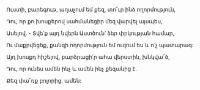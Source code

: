 Ուստի, բարեգութ, աղաչում եմ քեզ, տո՜ւր ինձ ողորմություն,


Դու, որ քո խոսքերով սահմանեցիր մեզ վարվել այսպես,


Ասելով. - Տվե՛ք այդ նվերն Աստծուն՝ ձեր փրկության համար,


Ու մաքրվեցեք, քանզի ողորմություն եմ ուզում ես և ո՛չ պատարագ:


Այդ խոսքդ հիշելով, բարձրացի՛ր ահա վերստին, խնկվա՜ծ,


Դու, որ ունես ամեն ինչ և ամեն ինչ քեզանից է.


Քեզ փա՜ռք բոլորից. ամեն: